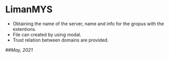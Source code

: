 # LimanMYS

- Obtaining the name of the server, name and info for the gropus with the extentions.
- File can created by using modal.
- Trust relation between domains are provided.


##_May, 2021_
